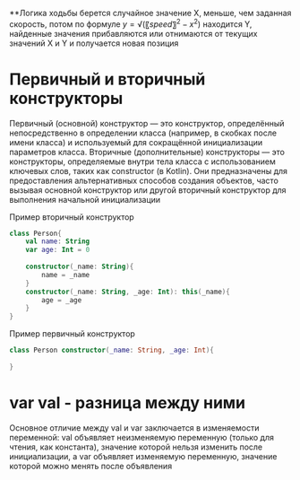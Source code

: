 **Логика ходьбы
берется случайное значение X, меньше, чем заданная скорость, потом по формуле $y=√(〖speed〗^2-x^2 )$
находится Y, найденные значения прибавляются или отнимаются от текущих значений X и Y и получается новая позиция

# Первичный и вторичный конструкторы
Первичный (основной) конструктор — это конструктор, определённый непосредственно в определении класса (например, в скобках после имени класса) и используемый для сокращённой инициализации параметров класса. Вторичные (дополнительные) конструкторы — это конструкторы, определяемые внутри тела класса с использованием ключевых слов, таких как constructor (в Kotlin). Они предназначены для предоставления альтернативных способов создания объектов, часто вызывая основной конструктор или другой вторичный конструктор для выполнения начальной инициализации

Пример вторичный конструктор
```kotlin
class Person{
    val name: String
    var age: Int = 0
     
    constructor(_name: String){
        name = _name
    }
    constructor(_name: String, _age: Int): this(_name){
        age = _age
    }
}
```

Пример первичный конструктор
```kotlin
class Person constructor(_name: String, _age: Int){
    
}
```

# var val - разница между ними
Основное отличие между val и var заключается в изменяемости переменной: val объявляет неизменяемую переменную (только для чтения, как константа), значение которой нельзя изменить после инициализации, а var объявляет изменяемую переменную, значение которой можно менять после объявления
